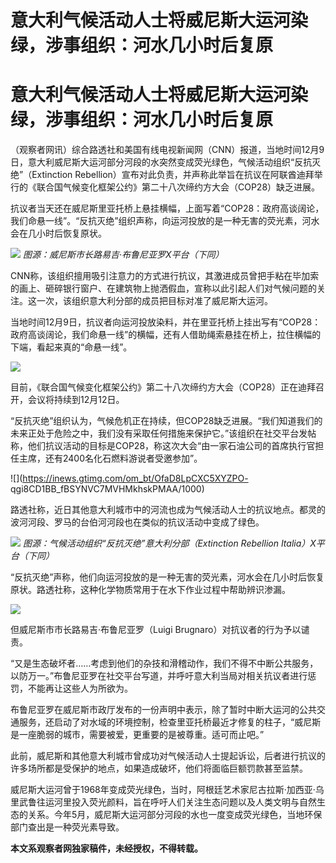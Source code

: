 # 意大利气候活动人士将威尼斯大运河染绿，涉事组织：河水几小时后复原

# 意大利气候活动人士将威尼斯大运河染绿，涉事组织：河水几小时后复原

（观察者网讯）综合路透社和美国有线电视新闻网（CNN）报道，当地时间12月9日，意大利威尼斯大运河部分河段的水突然变成荧光绿色，气候活动组织“反抗灭绝”（Extinction
Rebellion）宣布对此负责，并声称此举旨在抗议在阿联酋迪拜举行的《联合国气候变化框架公约》第二十八次缔约方大会（COP28）缺乏进展。

抗议者当天还在威尼斯里亚托桥上悬挂横幅，上面写着“COP28：政府高谈阔论，我们命悬一线”。“反抗灭绝”组织声称，向运河投放的是一种无害的荧光素，河水会在几小时后恢复原状。

![](https://inews.gtimg.com/om_bt/OArZdWel34i_HZVbeKg8VKZDUU1QxX7CJhftl0jRk_SGAAA/1000)
_图源：威尼斯市长路易吉·布鲁尼亚罗X平台（下同）_

CNN称，该组织擅用吸引注意力的方式进行抗议，其激进成员曾把手粘在毕加索的画上、砸碎银行窗户、在建筑物上抛洒假血，宣称以此引起人们对气候问题的关注。这一次，该组织意大利分部的成员把目标对准了威尼斯大运河。

当地时间12月9日，抗议者向运河投放染料，并在里亚托桥上挂出写有“COP28：政府高谈阔论，我们命悬一线”的横幅，还有人借助绳索悬挂在桥上，拉住横幅的下端，看起来真的“命悬一线”。

![](https://inews.gtimg.com/om_bt/OaLg2dHeffCZ5f_wmvPl1Iz0iOY5Xqh8TdoneO4Ei7l1QAA/1000)

目前，《联合国气候变化框架公约》第二十八次缔约方大会（COP28）正在迪拜召开，会议将持续到12月12日。

“反抗灭绝”组织认为，气候危机正在持续，但COP28缺乏进展。“我们知道我们的未来正处于危险之中，我们没有采取任何措施来保护它。”该组织在社交平台发帖称，他们抗议活动的目标是COP28，称这次大会“由一家石油公司的首席执行官担任主席，还有2400名化石燃料游说者受邀参加”。

![](https://inews.gtimg.com/om_bt/OfaD8LpCXC5XYZPO-
qgi8CD1BB_fBSYNVC7MVHMkhskPMAA/1000)

路透社称，近日其他意大利城市中的河流也成为气候活动人士的抗议地点。都灵的波河河段、罗马的台伯河河段也在类似的抗议活动中变成了绿色。

![](https://inews.gtimg.com/om_bt/OSP6OMeuZkUtP0B4ABZtjoV8dGLIkAGyNG-73x9qXJZgcAA/1000)
_图源：气候活动组织“反抗灭绝”意大利分部（Extinction Rebellion Italia）X平台（下同）_

“反抗灭绝”声称，他们向运河投放的是一种无害的荧光素，河水会在几小时后恢复原状。路透社称，这种化学物质常用于在水下作业过程中帮助辨识渗漏。

![](https://inews.gtimg.com/om_bt/O5ZEFeVZATI2NbpofQES-h4-lnqJrMiQ8R9_Nf-44P7z8AA/1000)

但威尼斯市市长路易吉·布鲁尼亚罗（Luigi Brugnaro）对抗议者的行为予以谴责。

“又是生态破坏者……考虑到他们的杂技和滑稽动作，我们不得不中断公共服务，以防万一。”布鲁尼亚罗在社交平台写道，并呼吁意大利当局对相关抗议者进行惩罚，不能再让这些人为所欲为。

布鲁尼亚罗在威尼斯市政厅发布的一份声明中表示，除了暂时中断大运河的公共交通服务，还启动了对水域的环境控制，检查里亚托桥最近才修复的柱子，“威尼斯是一座脆弱的城市，需要被爱，更重要的是被尊重。适可而止吧。”

此前，威尼斯和其他意大利城市曾成功对气候活动人士提起诉讼，后者进行抗议的许多场所都是受保护的地点，如果造成破坏，他们将面临巨额罚款甚至监禁。

威尼斯大运河曾于1968年变成荧光绿色，当时，阿根廷艺术家尼古拉斯·加西亚·乌里武鲁往运河里投入荧光颜料，旨在呼吁人们关注生态问题以及人类文明与自然生态的关系。今年5月，威尼斯大运河部分河段的水也一度变成荧光绿色，当地环保部门查出是一种荧光素导致。

**本文系观察者网独家稿件，未经授权，不得转载。**

